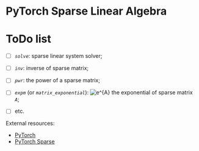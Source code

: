 # PyTorch Sparse Linear Algebra

# ToDo list

* [ ] _`solve`_: sparse linear system solver;
* [ ] _`inv`_: inverse of sparse matrix;
* [ ] _`pwr`_: the power of a sparse matrix;
* [ ] _`expm`_ (or _`matrix_exponential`_): <img src="https://latex.codecogs.com/svg.image?e^{A}" title="e^{A}" /> the exponential of sparse matrix _`A`_;
* [ ] etc.


External resources:
* [PyTorch](www.pytorch.org)
* [PyTorch Sparse](https://github.com/rusty1s/pytorch_sparse)
